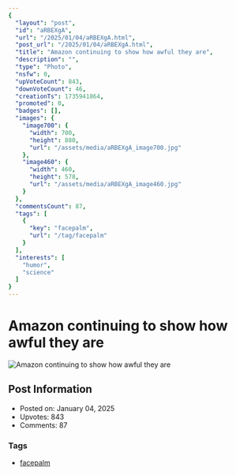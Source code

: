 ```yaml
---
{
  "layout": "post",
  "id": "aRBEXgA",
  "url": "/2025/01/04/aRBEXgA.html",
  "post_url": "/2025/01/04/aRBEXgA.html",
  "title": "Amazon continuing to show how awful they are",
  "description": "",
  "type": "Photo",
  "nsfw": 0,
  "upVoteCount": 843,
  "downVoteCount": 46,
  "creationTs": 1735941864,
  "promoted": 0,
  "badges": [],
  "images": {
    "image700": {
      "width": 700,
      "height": 880,
      "url": "/assets/media/aRBEXgA_image700.jpg"
    },
    "image460": {
      "width": 460,
      "height": 578,
      "url": "/assets/media/aRBEXgA_image460.jpg"
    }
  },
  "commentsCount": 87,
  "tags": [
    {
      "key": "facepalm",
      "url": "/tag/facepalm"
    }
  ],
  "interests": [
    "humor",
    "science"
  ]
}
---
```


# Amazon continuing to show how awful they are

![Amazon continuing to show how awful they are](/assets/media/aRBEXgA_image700.jpg)

## Post Information

- Posted on: January 04, 2025
- Upvotes: 843
- Comments: 87

### Tags

- [facepalm](/tag/facepalm)
